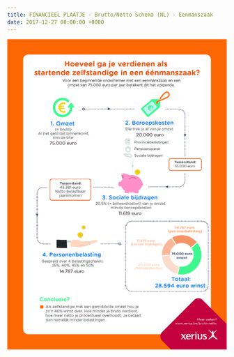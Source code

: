 ```yaml
---
title: FINANCIEEL PLAATJE - Brutto/Netto Schema (NL) - Eenmanszaak
date: 2017-12-27 00:00:00 +0000
---
```

![](/uploads/2018/03/01/Xerius_infographic_hoeveel_verdienen_starterV2.jpg)